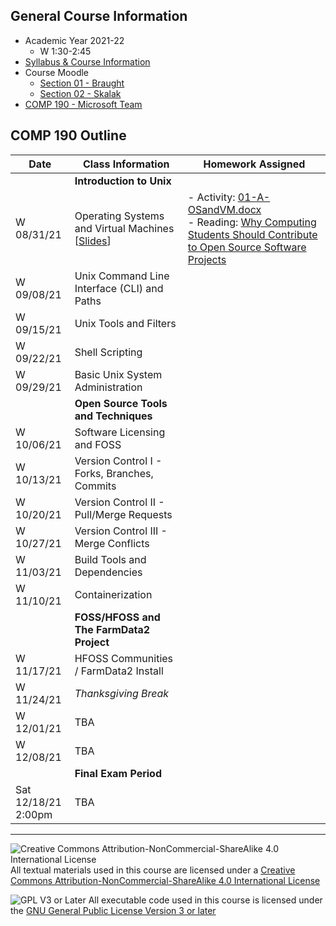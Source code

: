 ## General Course Information
- Academic Year 2021-22
  - W 1:30-2:45
- [Syllabus & Course Information](syllabus.md)
- Course Moodle
  - [Section 01 - Braught](https://lms.dickinson.edu/course/view.php?id=45779)
  - [Section 02 - Skalak](https://lms.dickinson.edu/course/view.php?id=46448)
- [COMP 190 - Microsoft Team](https://teams.microsoft.com/l/team/19%3apPXT9h7SbHOvJTIOESAfaxlNd71GaEYSy9v8e9AmhDM1%40thread.tacv2/conversations?groupId=fd8d9b73-3fc3-4a63-b4f7-2a0f89e85458&tenantId=6232b055-76b9-4c13-9b88-b562ae7db6fb)

## COMP 190 Outline

Date            | Class Information                                 | Homework Assigned
----------------|---------------------------------------------------|-------------
                | **Introduction to Unix**                          |
W 08/31/21      | Operating Systems and Virtual Machines [<a href="materials/01-S-OSandVM.pptx" download>Slides</a>] | - Activity: <a href="materials/01-A-OSandVM.docx" download>01-A-OSandVM.docx</a><br> - Reading: [Why Computing Students Should Contribute to Open Source Software Projects](https://cacm.acm.org/magazines/2021/7/253459-why-computing-students-should-contribute-to-open-source-software-projects/fulltext)
W 09/08/21      | Unix Command Line Interface (CLI) and Paths       |
W 09/15/21      | Unix Tools and Filters                            |
W 09/22/21      | Shell Scripting                                   |
W 09/29/21      | Basic Unix System Administration                  |
                | **Open Source Tools and Techniques**              |
W 10/06/21      | Software Licensing and FOSS                       |
W 10/13/21      | Version Control I - Forks, Branches, Commits      |
W 10/20/21      | Version Control II - Pull/Merge Requests          |
W 10/27/21      | Version Control III - Merge Conflicts             |
W 11/03/21      | Build Tools and Dependencies                      |
W 11/10/21      | Containerization                                  |
                | **FOSS/HFOSS and The FarmData2 Project**          |
W 11/17/21      | HFOSS Communities / FarmData2 Install             |
W 11/24/21      | _Thanksgiving Break_                              |
W 12/01/21      | TBA                                               |
W 12/08/21      | TBA                                               |
                | **Final Exam Period**                             |
Sat 12/18/21<br>2:00pm | TBA                                        |

---

![Creative Commons Attribution-NonCommercial-ShareAlike 4.0 International License](https://i.creativecommons.org/l/by-nc-sa/4.0/88x31.png "Creative Commons Attribution-NonCommercial-ShareAlike 4.0 International License") All textual materials used in this course are licensed under a [Creative Commons Attribution-NonCommercial-ShareAlike 4.0 International License](http://creativecommons.org/licenses/by-nc-sa/4.0/)

![GPL V3 or Later](https://www.gnu.org/graphics/gplv3-or-later-sm.png "GPL V3 or later") All executable code used in this course is licensed under the [GNU General Public License Version 3 or later](https://www.gnu.org/licenses/gpl.txt)
